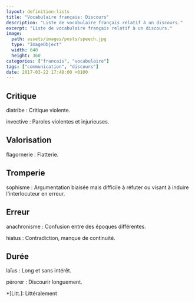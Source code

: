 ```yaml
---
layout: definition-lists
title: "Vocabulaire français: Discours"
description: "Liste de vocabulaire français relatif à un discours."
excerpt: "Liste de vocabulaire français relatif à un discours."
image:
  path: assets/images/posts/speech.jpg
  type: "ImageObject"
  width: 640
  height: 360
categories: ["francais", "vocabulaire"]
tags: ["communication", "discours"]
date: 2017-03-22 17:48:00 +0100
---
```


## Critique

diatribe
: Critique violente.

invective
: Paroles violentes et injurieuses.


## Valorisation

flagornerie
: Flatterie.


## Tromperie

sophisme
: Argumentation biaisée mais difficile à réfuter ou visant à induire l'interlocuteur en erreur.


## Erreur

anachronisme
: Confusion entre des époques différentes.

hiatus
: Contradiction, manque de continuité.


## Durée

laïus
: Long et sans intérêt.

pérorer
: Discourir longuement.




*[Litt.]: Littéralement
